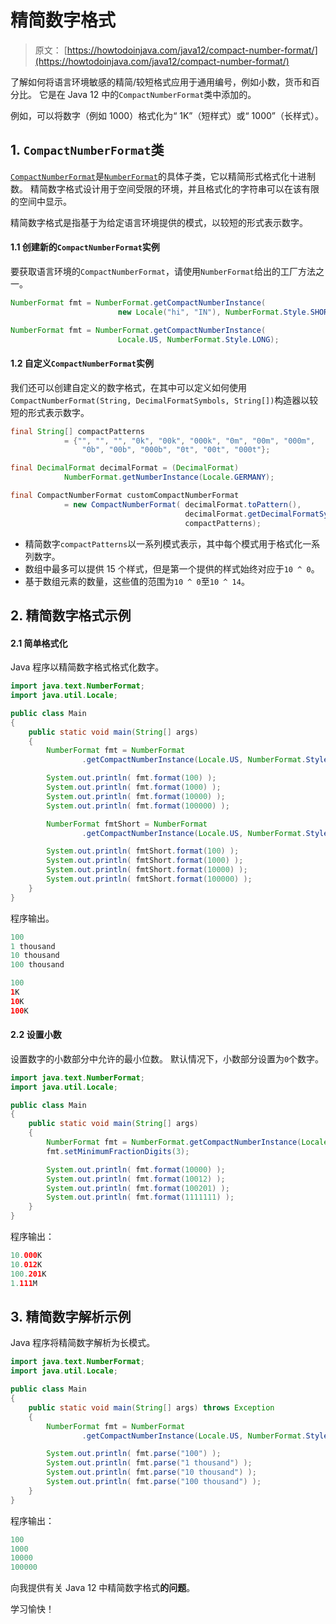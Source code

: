 # 精简数字格式

> 原文： [https://howtodoinjava.com/java12/compact-number-format/](https://howtodoinjava.com/java12/compact-number-format/)

了解如何将语言环境敏感的精简/较短格式应用于通用编号，例如小数，货币和百分比。 它是在 Java 12 中的`CompactNumberFormat`类中添加的。

例如，可以将数字（例如 1000）格式化为“ 1K”（短样式）或“ 1000”（长样式）。

## 1\. `CompactNumberFormat`类

[`CompactNumberFormat`](https://docs.oracle.com/en/java/javase/12/docs/api/java.base/java/text/CompactNumberFormat.html)是[`NumberFormat`](https://howtodoinjava.com/java/string/float-to-string-format-decimal-points/)的具体子类，它以精简形式格式化十进制数。 精简数字格式设计用于空间受限的环境，并且格式化的字符串可以在该有限的空间中显示。

精简数字格式是指基于为给定语言环境提供的模式，以较短的形式表示数字。

#### 1.1 创建新的`CompactNumberFormat`实例

要获取语言环境的`CompactNumberFormat`，请使用`NumberFormat`给出的工厂方法之一。

```java
NumberFormat fmt = NumberFormat.getCompactNumberInstance(
                        new Locale("hi", "IN"), NumberFormat.Style.SHORT);

NumberFormat fmt = NumberFormat.getCompactNumberInstance(
                        Locale.US, NumberFormat.Style.LONG);                        

```

#### 1.2 自定义`CompactNumberFormat`实例

我们还可以创建自定义的数字格式，在其中可以定义如何使用`CompactNumberFormat(String, DecimalFormatSymbols, String[])`构造器以较短的形式表示数字。

```java
final String[] compactPatterns
            = {"", "", "", "0k", "00k", "000k", "0m", "00m", "000m", 
                "0b", "00b", "000b", "0t", "00t", "000t"}; 

final DecimalFormat decimalFormat = (DecimalFormat)
            NumberFormat.getNumberInstance(Locale.GERMANY);

final CompactNumberFormat customCompactNumberFormat  
            = new CompactNumberFormat( decimalFormat.toPattern(),                 
                                       decimalFormat.getDecimalFormatSymbols(),  
                                       compactPatterns);                      

```

*   精简数字`compactPatterns`以一系列模式表示，其中每个模式用于格式化一系列数字。
*   数组中最多可以提供 15 个样式，但是第一个提供的样式始终对应于`10 ^ 0`。
*   基于数组元素的数量，这些值的范围为`10 ^ 0`至`10 ^ 14`。

## 2\. 精简数字格式示例

#### 2.1 简单格式化

Java 程序以精简数字格式格式化数字。

```java
import java.text.NumberFormat;
import java.util.Locale;

public class Main 
{
	public static void main(String[] args) 
	{
		NumberFormat fmt = NumberFormat
		        .getCompactNumberInstance(Locale.US, NumberFormat.Style.LONG);

		System.out.println( fmt.format(100) );
		System.out.println( fmt.format(1000) );
		System.out.println( fmt.format(10000) );
		System.out.println( fmt.format(100000) );

		NumberFormat fmtShort = NumberFormat
		        .getCompactNumberInstance(Locale.US, NumberFormat.Style.SHORT);

		System.out.println( fmtShort.format(100) );
		System.out.println( fmtShort.format(1000) );
		System.out.println( fmtShort.format(10000) );
		System.out.println( fmtShort.format(100000) );
	}
}

```

程序输出。

```java
100
1 thousand
10 thousand
100 thousand

100
1K
10K
100K

```

#### 2.2 设置小数

设置数字的小数部分中允许的最小位数。 默认情况下，小数部分设置为`0`个数字。

```java
import java.text.NumberFormat;
import java.util.Locale;

public class Main 
{
	public static void main(String[] args) 
	{
		NumberFormat fmt = NumberFormat.getCompactNumberInstance(Locale.US, NumberFormat.Style.SHORT);
		fmt.setMinimumFractionDigits(3);

		System.out.println( fmt.format(10000) );
		System.out.println( fmt.format(10012) );
		System.out.println( fmt.format(100201) );
		System.out.println( fmt.format(1111111) );
	}
}

```

程序输出：

```java
10.000K
10.012K
100.201K
1.111M

```

## 3\. 精简数字解析示例

Java 程序将精简数字解析为长模式。

```java
import java.text.NumberFormat;
import java.util.Locale;

public class Main 
{
	public static void main(String[] args) throws Exception
	{
		NumberFormat fmt = NumberFormat
		        .getCompactNumberInstance(Locale.US, NumberFormat.Style.LONG);

		System.out.println( fmt.parse("100") );
		System.out.println( fmt.parse("1 thousand") );
		System.out.println( fmt.parse("10 thousand") );
		System.out.println( fmt.parse("100 thousand") );
	}
}

```

程序输出：

```java
100
1000
10000
100000

```

向我提供有关 Java 12 中精简数字格式**的问题**。

学习愉快！